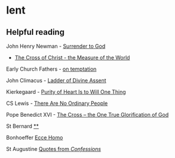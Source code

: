 # lent

## Helpful reading
John Henry Newman - [Surrender to God](http://www.swordofthespirit.net/bulwark/february10p2.htm)
- [The Cross of Christ - the Measure of the World](http://www.swordofthespirit.net/bulwark/april2011p3.htm)


Early Church Fathers - [on temptation](http://www.swordofthespirit.net/bulwark/july2011p7.htm)

John Climacus - [Ladder of Divine Assent](http://www.swordofthespirit.net/bulwark/mar09p5.htm)

Kierkegaard - [Purity of Heart Is to Will One Thing](http://www.swordofthespirit.net/bulwark/march10p7.htm)

CS Lewis - [There Are No Ordinary People](http://www.swordofthespirit.net/bulwark/april10p5.htm)

Pope Benedict XVI - [The Cross – the One True Glorification of God](http://www.swordofthespirit.net/bulwark/april2011p1.htm)

St Bernard [**](http://www.swordofthespirit.net/bulwark/april2011p6.htm)

Bonhoeffer [Ecce Homo](http://www.swordofthespirit.net/bulwark/february2016p4.htm)

St Augustine [Quotes from *Confessions*](http://www.swordofthespirit.net/bulwark/february2014p18.htm)
